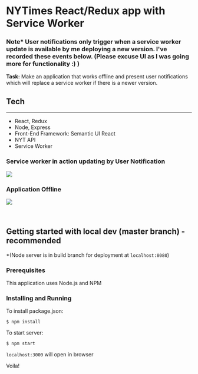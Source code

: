 # NYTimes React/Redux app with Service Worker
### Note* User notifications only trigger when a service worker update is available by me deploying a new version.  I've recorded these events below. (Please excuse UI as I was going more for functionality :) )


**Task:**      Make an application that works offline and present user notifications which will replace a service worker if there is a newer version.

## Tech
---
  - React, Redux
  - Node, Express
  - Front-End Framework: Semantic UI React
  - NYT API
  - Service Worker

### Service worker in action updating by User Notification
![](public/sw.gif)


### Application Offline
![](public/offline.gif)

<br>

## Getting started with local dev (master branch) - recommended
*(Node server is in build branch for deployment at ```localhost:8080```)

### Prerequisites

This application uses Node.js and NPM

### Installing and Running

To install package.json:

    $ npm install

To start server:

    $ npm start

```localhost:3000``` will open in browser

Voila! 

